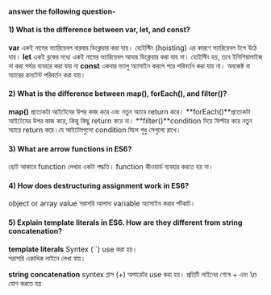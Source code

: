   


####  answer the following question-


#### 1) What is the difference between var, let, and const?
**var** একই নামের ভ্যারিয়েবল বারবার ডিক্লেয়ার করা যায়। হোইস্টিং (hoisting) এর কারণে ভ্যারিয়েবল টপে উঠে যায়।
**let** একই ব্লকের মধ্যে একই নামের ভ্যারিয়েবল আবার ডিক্লেয়ার করা যায় না।
হোইস্টিং হয়, তবে ইনিশিয়ালাইজ না করা পর্যন্ত ব্যবহার করা যায় না 
**const** একবার ভ্যালু অ্যাসাইন করলে পরে পরিবর্তন করা যায় না। অবজেক্ট বা অ্যারের কনটেন্ট পরিবর্তন করা যায়।

#### 2) What is the difference between map(), forEach(), and filter()? 
**map()** প্রত্যেকটা আইটেমের উপর কাজ করে এবং নতুন অ্যারে return করে।
**forEach()**প্রত্যেকটা আইটেমের উপর কাজ করে, কিন্তু কিছু return করে না।
**filter()**condition দিয়ে ফিল্টার করে নতুন অ্যারে return করে।যে আইটেমগুলো condition মিলে শুধু সেগুলো রাখে।

#### 3) What are arrow functions in ES6?
ছোট আকারে function  লেখার একটা পদ্ধতি। function কীওয়ার্ড ব্যবহার করতে হয় না।

#### 4) How does destructuring assignment work in ES6?
object or array value সরাসরি আলাদা variable অ্যাসাইন করার শর্টকাট।

#### 5) Explain template literals in ES6. How are they different from string concatenation?

**template literals** Syntex (``) use করা হয়।	
সরাসরি একাধিক লাইনে লেখা যায়।

**string concatenation** 
syntex প্লাস (+) অপারেটর use করা হয়।
প্রতিটি লাইনের শেষে + এবং \n যোগ করতে হয়